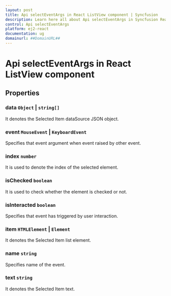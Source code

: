 ```yaml
---
layout: post
title: Api selectEventArgs in React ListView component | Syncfusion
description: Learn here all about Api selectEventArgs in Syncfusion React ListView component of Syncfusion Essential JS 2 and more.
control: Api selectEventArgs 
platform: ej2-react
documentation: ug
domainurl: ##DomainURL##
---
```


# Api selectEventArgs in React ListView component

## Properties

### data ``Object`` &#124;  `string[]`

It denotes the Selected Item dataSource JSON object.

### event `MouseEvent` &#124;  `KeyboardEvent`

Specifies that event argument when event raised by other event.

### index `number`

It is used to denote the index of the selected element.

### isChecked `boolean`

It is used to check whether the element is checked or not.

### isInteracted `boolean`

Specifies that event has triggered by user interaction.

### item `HTMLElement` &#124;  `Element`

It denotes the Selected Item list element.

### name `string`

Specifies name of the event.

### text `string`

It denotes the Selected Item text.
